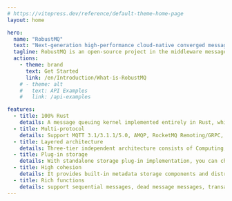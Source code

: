 ```yaml
---
# https://vitepress.dev/reference/default-theme-home-page
layout: home

hero:
  name: "RobustMQ"
  text: "Next-generation high-performance cloud-native converged message queue."
  tagline: RobustMQ is an open-source project in the middleware message queue space implemented 100% in Rust. Its goal is to build a next-generation high-performance cloud-native converged message queue based on Rust that is compatible with a variety of mainstream message queue protocols and has full serverless capabilities.
  actions:
    - theme: brand
      text: Get Started
      link: /en/Introduction/What-is-RobustMQ
    # - theme: alt
    #   text: API Examples
    #   link: /api-examples

features:
  - title: 100% Rust
    details: A message queuing kernel implemented entirely in Rust, which is the amazing language to build software with stunning performance, reliability and productivity.
  - title: Multi-protocol
    details: Support MQTT 3.1/3.1.1/5.0, AMQP, RocketMQ Remoting/GRPC, Kafka Protocol, OpenMessing, JNS, SQS and other mainstream message protocols.
  - title: Layered architecture
    details: Three-tier independent architecture consists of Computing, Storage and Scheduling. Each layer has the ability of cluster deployment and rapid horizontal scaling capacity.
  - title: Plug-in storage
    details: With standalone storage plug-in implementation, you can choose the best plug-in on demand, compatible with traditional on-premise and new cloud-native deployment.
  - title: High cohesion
    details: It provides built-in metadata storage components and distributed journal storage services. All of these ones could be deployed quickly, easily and cohesively.
  - title: Rich functions
    details: support sequential messages, dead message messages, transaction messages, idempotent messages, delay messages and other rich message queue functions.
---
```

